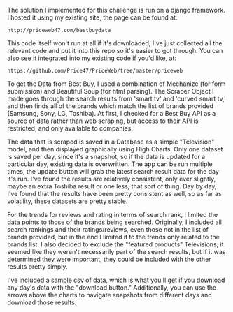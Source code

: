 The solution I implemented for this challenge is run on a django framework. I hosted it
using my existing site, the page can be found at:

    http://priceweb47.com/bestbuydata

This code itself won't run at all if it's downloaded, I've just collected all the relevant
code and put it into this repo so it's easier to got through. You can also see it integrated
into my existing code if you'd like, at:

    https://github.com/Price47/PriceWeb/tree/master/priceweb

To get the Data from Best Buy, I used a combination of Mechanize (for form submission) and
Beautiful Soup (for html parsing). The Scraper Object I made goes through the search results
from 'smart tv' and 'curved smart tv,' and then finds all of the brands which match the list of
brands provided (Samsung, Sony, LG, Toshiba). At first, I checked for a Best Buy API as a source
of data rather than web scraping, but access to their API is restricted, and only available to
companies.

The data that is scraped is saved in a Database as a simple "Television" model, and then displayed
graphically using High Charts. Only one dataset is saved per day, since it's a snapshot, so if the
data is updated for a particular day, existing data is overwritten. The app can be run multiple times,
the update button will grab the latest search result data for the day it's run. I've found the results
are relatively consistent, only ever slightly, maybe an extra Toshiba result or one less, that sort
of thing. Day by day, I've found that the results have been pretty consistent as well, so as far as volatility,
these datasets are pretty stable.

For the trends for reviews and rating in terms of search rank, I limited the data points to those of the brands
being searched. Originally, I included all search rankings and their ratings/reviews, even those not in the list
of brands provided, but in the end I limited it to the trends only related to the brands list. I also decided to exclude
the "featured products" Televisions, it seemed like they weren't necessarily part of the search results, but if it
 was determined they were important, they could be included with the other results pretty simply.

I've included a sample csv of data, which is what you'll get if you download any day's data with the "download button."
Additionally, you can use the arrows above the charts to navigate snapshots from different days and download those
results.



